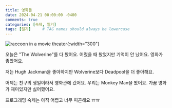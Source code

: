 ```yaml
---
title: 영화들 
date: 2024-04-21 00:00:00 -0400
comments: true
categories: [숙제, 일기]
tags: [일기]     # TAG names should always be lowercase
---
```


![raccoon in a movie theater](https://i.pinimg.com/736x/c2/11/dd/c211ddb5bdaf4241522073bc816eb2c6.jpg){:width="300"}

오늘은 "The Wolverine"를 다 봤어요. 어렸을 때 봤었지만 기억이 안 났어요. 영화가 좋았어요. 

저는 Hugh Jackman을 좋아하지만 Wolverine보다 Deadpool을 더 좋아해요. 

어제는 친구의 생일이라서 영화관에 갔어요. 우리는 Monkey Man을 봤어요. 가끔 영화가 재미있지만 싫어했어요. 

프로그래밍 숙제는 아직 어렵고 너무 피곤해요 ㅠㅠ